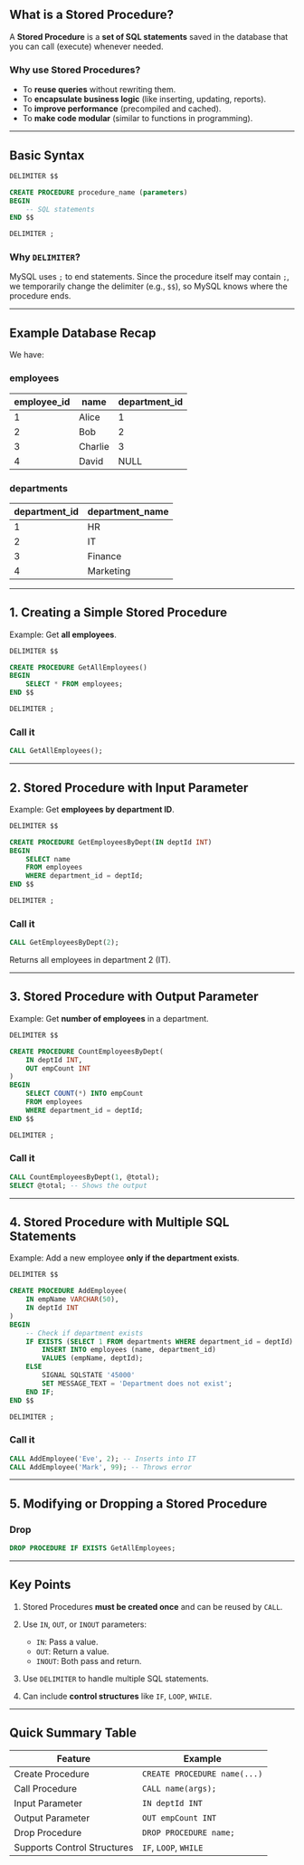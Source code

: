 ## **What is a Stored Procedure?**

A **Stored Procedure** is a **set of SQL statements** saved in the database that you can call (execute) whenever needed.

### Why use Stored Procedures?

- To **reuse queries** without rewriting them.
- To **encapsulate business logic** (like inserting, updating, reports).
- To **improve performance** (precompiled and cached).
- To **make code modular** (similar to functions in programming).

---

## **Basic Syntax**

```sql
DELIMITER $$

CREATE PROCEDURE procedure_name (parameters)
BEGIN
    -- SQL statements
END $$

DELIMITER ;
```

### Why `DELIMITER`?

MySQL uses `;` to end statements.
Since the procedure itself may contain `;`, we temporarily change the delimiter (e.g., `$$`), so MySQL knows where the procedure ends.

---

## **Example Database Recap**

We have:

### **employees**

| employee_id | name    | department_id |
| ----------- | ------- | ------------- |
| 1           | Alice   | 1             |
| 2           | Bob     | 2             |
| 3           | Charlie | 3             |
| 4           | David   | NULL          |

### **departments**

| department_id | department_name |
| ------------- | --------------- |
| 1             | HR              |
| 2             | IT              |
| 3             | Finance         |
| 4             | Marketing       |

---

## **1. Creating a Simple Stored Procedure**

Example: Get **all employees**.

```sql
DELIMITER $$

CREATE PROCEDURE GetAllEmployees()
BEGIN
    SELECT * FROM employees;
END $$

DELIMITER ;
```

### **Call it**

```sql
CALL GetAllEmployees();
```

---

## **2. Stored Procedure with Input Parameter**

Example: Get **employees by department ID**.

```sql
DELIMITER $$

CREATE PROCEDURE GetEmployeesByDept(IN deptId INT)
BEGIN
    SELECT name
    FROM employees
    WHERE department_id = deptId;
END $$

DELIMITER ;
```

### **Call it**

```sql
CALL GetEmployeesByDept(2);
```

Returns all employees in department 2 (IT).

---

## **3. Stored Procedure with Output Parameter**

Example: Get **number of employees** in a department.

```sql
DELIMITER $$

CREATE PROCEDURE CountEmployeesByDept(
    IN deptId INT,
    OUT empCount INT
)
BEGIN
    SELECT COUNT(*) INTO empCount
    FROM employees
    WHERE department_id = deptId;
END $$

DELIMITER ;
```

### **Call it**

```sql
CALL CountEmployeesByDept(1, @total);
SELECT @total; -- Shows the output
```

---

## **4. Stored Procedure with Multiple SQL Statements**

Example: Add a new employee **only if the department exists**.

```sql
DELIMITER $$

CREATE PROCEDURE AddEmployee(
    IN empName VARCHAR(50),
    IN deptId INT
)
BEGIN
    -- Check if department exists
    IF EXISTS (SELECT 1 FROM departments WHERE department_id = deptId) THEN
        INSERT INTO employees (name, department_id)
        VALUES (empName, deptId);
    ELSE
        SIGNAL SQLSTATE '45000'
        SET MESSAGE_TEXT = 'Department does not exist';
    END IF;
END $$

DELIMITER ;
```

### **Call it**

```sql
CALL AddEmployee('Eve', 2); -- Inserts into IT
CALL AddEmployee('Mark', 99); -- Throws error
```

---

## **5. Modifying or Dropping a Stored Procedure**

### **Drop**

```sql
DROP PROCEDURE IF EXISTS GetAllEmployees;
```

---

## **Key Points**

1. Stored Procedures **must be created once** and can be reused by `CALL`.
2. Use `IN`, `OUT`, or `INOUT` parameters:

   - `IN`: Pass a value.
   - `OUT`: Return a value.
   - `INOUT`: Both pass and return.

3. Use `DELIMITER` to handle multiple SQL statements.
4. Can include **control structures** like `IF`, `LOOP`, `WHILE`.

---

## **Quick Summary Table**

| Feature                     | Example                      |
| --------------------------- | ---------------------------- |
| Create Procedure            | `CREATE PROCEDURE name(...)` |
| Call Procedure              | `CALL name(args);`           |
| Input Parameter             | `IN deptId INT`              |
| Output Parameter            | `OUT empCount INT`           |
| Drop Procedure              | `DROP PROCEDURE name;`       |
| Supports Control Structures | `IF`, `LOOP`, `WHILE`        |
